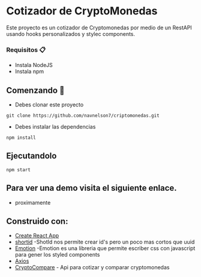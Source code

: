 # Cotizador de CryptoMonedas

Este proyecto es un cotizador de Cryptomonedas por medio de un RestAPI usando hooks personalizados y stylec components.

### Requisitos 📋
* Instala NodeJS
* Instala npm

## Comenzando 🚀
* Debes clonar este proyecto
```
git clone https://github.com/navnelson7/criptomonedas.git
```
* Debes instalar las dependencias
```
npm install
```
## Ejecutandolo
```
npm start
```
## Para ver una demo visita el siguiente enlace.
* proximamente


## Construido con:
* [Create React App](https://create-react-app.dev/)
* [shortid](https://www.npmjs.com/package/shortid) -ShotId nos permite crear id's pero un poco mas cortos que uuid
* [Emotion](https://emotion.sh/docs/introduction) -Emotion es una libreria que permite escriber css con javascript para gener los styled components
* [Axios](https://www.npmjs.com/search?q=axios)
* [CryptoCompare](https://min-api.cryptocompare.com/) - Api para cotizar y comparar cryptomonedas
